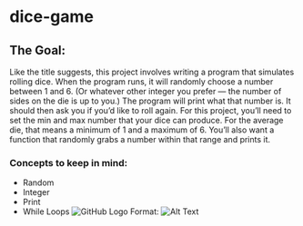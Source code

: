 # dice-game
## The Goal:
 Like the title suggests, this project involves writing a program that simulates rolling dice. When the program runs, it will randomly choose a number between 1 and 6. (Or whatever other integer you prefer — the number of sides on the die is up to you.) The program will print what that number is. It should then ask you if you’d like to roll again. For this project, you’ll need to set the min and max number that your dice can produce. For the average die, that means a minimum of 1 and a maximum of 6. You’ll also want a function that randomly grabs a number within that range and prints it.

### Concepts to keep in mind:

* Random
* Integer
* Print
* While Loops
![GitHub Logo](/images/logo.png)
Format: ![Alt Text](https://www.google.com/search?q=dice&safe=active&sxsrf=ALeKk003zSdLkS03FqG0ScQm1BOHPc2p-Q:1591794970378&source=lnms&tbm=isch&sa=X&ved=2ahUKEwicx46uqvfpAhUXhlwK)


